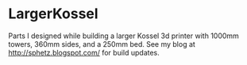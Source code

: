# LargerKossel
Parts I designed while building a larger Kossel 3d printer with 1000mm towers, 360mm sides, and a 250mm bed. See my blog at http://sphetz.blogspot.com/ for build updates.
